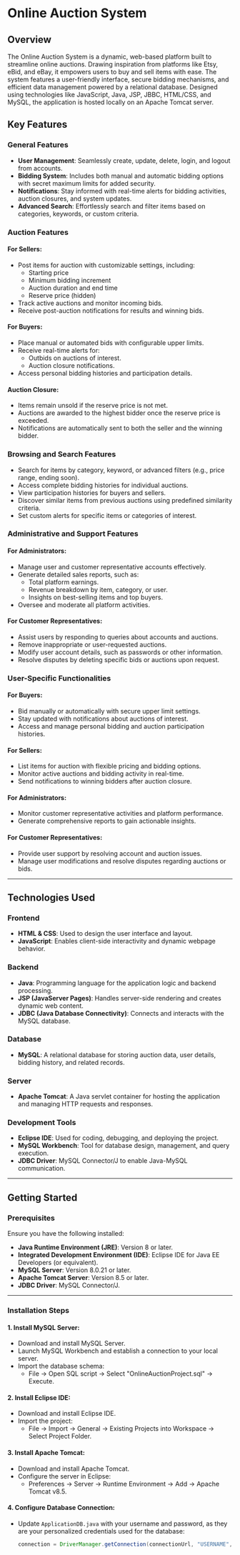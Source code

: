 # Online Auction System

## Overview
The Online Auction System is a dynamic, web-based platform built to streamline online auctions. Drawing inspiration from platforms like Etsy, eBid, and eBay, it empowers users to buy and sell items with ease. The system features a user-friendly interface, secure bidding mechanisms, and efficient data management powered by a relational database. Designed using technologies like JavaScript, Java, JSP, JBBC, HTML/CSS, and MySQL, the application is hosted locally on an Apache Tomcat server.

## Key Features

### General Features
- **User Management**: Seamlessly create, update, delete, login, and logout from accounts.
- **Bidding System**: Includes both manual and automatic bidding options with secret maximum limits for added security.
- **Notifications**: Stay informed with real-time alerts for bidding activities, auction closures, and system updates.
- **Advanced Search**: Effortlessly search and filter items based on categories, keywords, or custom criteria.

### Auction Features
#### For Sellers:
- Post items for auction with customizable settings, including:
  - Starting price
  - Minimum bidding increment
  - Auction duration and end time
  - Reserve price (hidden)
- Track active auctions and monitor incoming bids.
- Receive post-auction notifications for results and winning bids.

#### For Buyers:
- Place manual or automated bids with configurable upper limits.
- Receive real-time alerts for:
  - Outbids on auctions of interest.
  - Auction closure notifications.
- Access personal bidding histories and participation details.

#### Auction Closure:
- Items remain unsold if the reserve price is not met.
- Auctions are awarded to the highest bidder once the reserve price is exceeded.
- Notifications are automatically sent to both the seller and the winning bidder.

### Browsing and Search Features
- Search for items by category, keyword, or advanced filters (e.g., price range, ending soon).
- Access complete bidding histories for individual auctions.
- View participation histories for buyers and sellers.
- Discover similar items from previous auctions using predefined similarity criteria.
- Set custom alerts for specific items or categories of interest.

### Administrative and Support Features
#### For Administrators:
- Manage user and customer representative accounts effectively.
- Generate detailed sales reports, such as:
  - Total platform earnings.
  - Revenue breakdown by item, category, or user.
  - Insights on best-selling items and top buyers.
- Oversee and moderate all platform activities.

#### For Customer Representatives:
- Assist users by responding to queries about accounts and auctions.
- Remove inappropriate or user-requested auctions.
- Modify user account details, such as passwords or other information.
- Resolve disputes by deleting specific bids or auctions upon request.

### User-Specific Functionalities
#### For Buyers:
- Bid manually or automatically with secure upper limit settings.
- Stay updated with notifications about auctions of interest.
- Access and manage personal bidding and auction participation histories.

#### For Sellers:
- List items for auction with flexible pricing and bidding options.
- Monitor active auctions and bidding activity in real-time.
- Send notifications to winning bidders after auction closure.

#### For Administrators:
- Monitor customer representative activities and platform performance.
- Generate comprehensive reports to gain actionable insights.

#### For Customer Representatives:
- Provide user support by resolving account and auction issues.
- Manage user modifications and resolve disputes regarding auctions or bids.

---

## Technologies Used

### Frontend
- **HTML & CSS**: Used to design the user interface and layout.
- **JavaScript**: Enables client-side interactivity and dynamic webpage behavior.

### Backend
- **Java**: Programming language for the application logic and backend processing.
- **JSP (JavaServer Pages)**: Handles server-side rendering and creates dynamic web content.
- **JDBC (Java Database Connectivity)**: Connects and interacts with the MySQL database.

### Database
- **MySQL**: A relational database for storing auction data, user details, bidding history, and related records.

### Server
- **Apache Tomcat**: A Java servlet container for hosting the application and managing HTTP requests and responses.

### Development Tools
- **Eclipse IDE**: Used for coding, debugging, and deploying the project.
- **MySQL Workbench**: Tool for database design, management, and query execution.
- **JDBC Driver**: MySQL Connector/J to enable Java-MySQL communication.

---

## Getting Started

### Prerequisites
Ensure you have the following installed:
- **Java Runtime Environment (JRE)**: Version 8 or later.
- **Integrated Development Environment (IDE)**: Eclipse IDE for Java EE Developers (or equivalent).
- **MySQL Server**: Version 8.0.21 or later.
- **Apache Tomcat Server**: Version 8.5 or later.
- **JDBC Driver**: MySQL Connector/J.

---

### Installation Steps

#### 1. Install MySQL Server:
- Download and install MySQL Server.
- Launch MySQL Workbench and establish a connection to your local server.
- Import the database schema:
  - File → Open SQL script → Select "OnlineAuctionProject.sql" → Execute.

#### 2. Install Eclipse IDE:
- Download and install Eclipse IDE.
- Import the project:
  - File → Import → General → Existing Projects into Workspace → Select Project Folder.

#### 3. Install Apache Tomcat:
- Download and install Apache Tomcat.
- Configure the server in Eclipse:
  - Preferences → Server → Runtime Environment → Add → Apache Tomcat v8.5.

#### 4. Configure Database Connection:
- Update `ApplicationDB.java` with your username and password, as they are your personalized credentials used for the database:
  ```java
  connection = DriverManager.getConnection(connectionUrl, "USERNAME", "PASSWORD"); 
